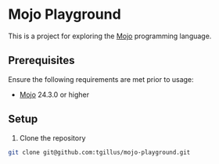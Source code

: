 # Mojo Playground

This is a project for exploring the [Mojo](https://docs.modular.com/mojo/)
programming language.

## Prerequisites

Ensure the following requirements are met prior to usage:

- [Mojo](https://docs.modular.com/mojo/) 24.3.0 or higher

## Setup

1. Clone the repository

```bash
git clone git@github.com:tgillus/mojo-playground.git
```

